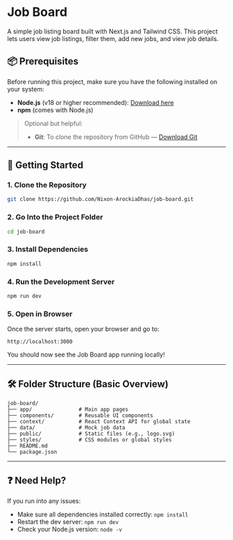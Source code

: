 # Job Board

A simple job listing board built with Next.js and Tailwind CSS. This project lets users view job listings, filter them, add new jobs, and view job details.

## 📦 Prerequisites

Before running this project, make sure you have the following installed on your system:

- **Node.js** (v18 or higher recommended): [Download here](https://nodejs.org/)
- **npm** (comes with Node.js)

> Optional but helpful:
> - **Git**: To clone the repository from GitHub — [Download Git](https://git-scm.com/)

---

## 🚀 Getting Started

### 1. Clone the Repository

```bash
git clone https://github.com/Nixon-ArockiaDhas/job-board.git
```

### 2. Go Into the Project Folder

```bash
cd job-board
```

### 3. Install Dependencies

```bash
npm install
```

### 4. Run the Development Server

```bash
npm run dev
```

### 5. Open in Browser

Once the server starts, open your browser and go to:

```
http://localhost:3000
```

You should now see the Job Board app running locally!

---

## 🛠 Folder Structure (Basic Overview)

```
job-board/
├── app/               # Main app pages
├── components/        # Reusable UI components
├── context/           # React Context API for global state
├── data/              # Mock job data
├── public/            # Static files (e.g., logo.svg)
├── styles/            # CSS modules or global styles
├── README.md
└── package.json
```

---

## ❓ Need Help?

If you run into any issues:

- Make sure all dependencies installed correctly: `npm install`
- Restart the dev server: `npm run dev`
- Check your Node.js version: `node -v`
